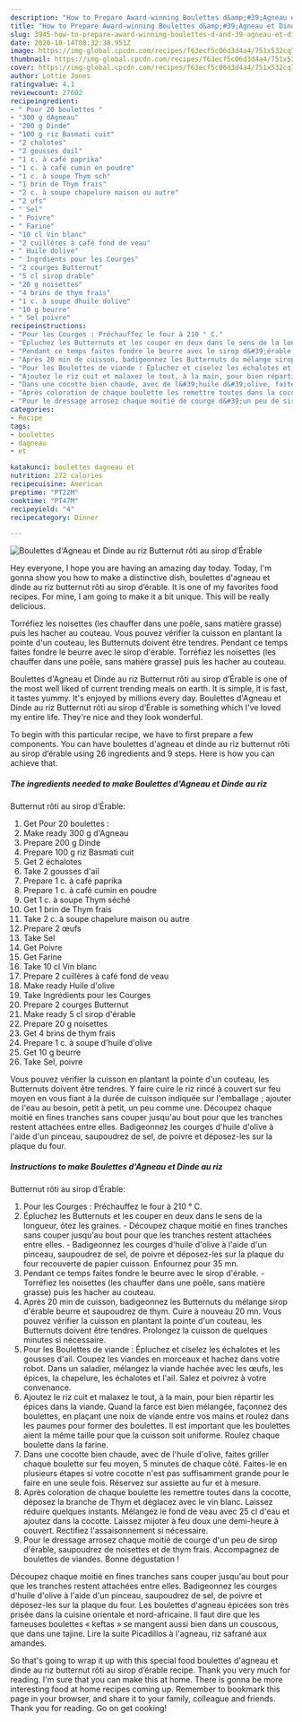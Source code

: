 ```yaml
---
description: "How to Prepare Award-winning Boulettes d&amp;#39;Agneau et Dinde au riz Butternut rôti au sirop d’Érable"
title: "How to Prepare Award-winning Boulettes d&amp;#39;Agneau et Dinde au riz Butternut rôti au sirop d’Érable"
slug: 3945-how-to-prepare-award-winning-boulettes-d-and-39-agneau-et-dinde-au-riz-butternut-roti-au-sirop-derable
date: 2020-10-14T08:32:38.951Z
image: https://img-global.cpcdn.com/recipes/f63ecf5c06d3d4a4/751x532cq70/boulettes-dagneau-et-dinde-au-riz-butternut-roti-au-sirop-derable-photo-principale-de-la-recette.jpg
thumbnail: https://img-global.cpcdn.com/recipes/f63ecf5c06d3d4a4/751x532cq70/boulettes-dagneau-et-dinde-au-riz-butternut-roti-au-sirop-derable-photo-principale-de-la-recette.jpg
cover: https://img-global.cpcdn.com/recipes/f63ecf5c06d3d4a4/751x532cq70/boulettes-dagneau-et-dinde-au-riz-butternut-roti-au-sirop-derable-photo-principale-de-la-recette.jpg
author: Lottie Jones
ratingvalue: 4.1
reviewcount: 27602
recipeingredient:
- " Pour 20 boulettes "
- "300 g dAgneau"
- "200 g Dinde"
- "100 g riz Basmati cuit"
- "2 chalotes"
- "2 gousses dail"
- "1 c. à café paprika"
- "1 c. à café cumin en poudre"
- "1 c. à soupe Thym sch"
- "1 brin de Thym frais"
- "2 c. à soupe chapelure maison ou autre"
- "2 ufs"
- " Sel"
- " Poivre"
- " Farine"
- "10 cl Vin blanc"
- "2 cuillères à café fond de veau"
- " Huile dolive"
- " Ingrdients pour les Courges"
- "2 courges Butternut"
- "5 cl sirop drable"
- "20 g noisettes"
- "4 brins de thym frais"
- "1 c. à soupe dhuile dolive"
- "10 g beurre"
- " Sel poivre"
recipeinstructions:
- "Pour les Courges : Préchauffez le four à 210 ° C."
- "Épluchez les Butternuts et les couper en deux dans le sens de la longueur, ôtez les graines. Découpez chaque moitié en fines tranches sans couper jusqu&#39;au bout pour que les tranches restent attachées entre elles. Badigeonnez les courges d&#39;huile d&#39;olive à l&#39;aide d&#39;un pinceau, saupoudrez de sel, de poivre et déposez-les sur la plaque du four recouverte de papier cuisson. Enfournez pour 35 mn."
- "Pendant ce temps faites fondre le beurre avec le sirop d&#39;érable. Torréfiez les noisettes (les chauffer dans une poêle, sans matière grasse) puis les hacher au couteau."
- "Après 20 min de cuisson, badigeonnez les Butternuts du mélange sirop d&#39;érable beurre et saupoudrez de thym. Cuire à nouveau 20 mn. Vous pouvez vérifier la cuisson en plantant la pointe d&#39;un couteau, les Butternuts doivent être tendres. Prolongez la cuisson de quelques minutes si nécessaire."
- "Pour les Boulettes de viande : Épluchez et ciselez les échalotes et les gousses d&#39;ail. Coupez les viandes en morceaux et hachez dans votre robot. Dans un saladier, mélangez la viande hachée avec les œufs, les épices, la chapelure, les échalotes et l&#39;ail. Salez et poivrez à votre convenance."
- "Ajoutez le riz cuit et malaxez le tout, à la main, pour bien répartir les épices dans la viande. Quand la farce est bien mélangée, façonnez des boulettes, en plaçant une noix de viande entre vos mains et roulez dans les paumes pour former des boulettes. Il est important que les boulettes aient la même taille pour que la cuisson soit uniforme. Roulez chaque boulette dans la farine."
- "Dans une cocotte bien chaude, avec de l&#39;huile d&#39;olive, faites griller chaque boulette sur feu moyen, 5 minutes de chaque côté. Faites-le en plusieurs étapes si votre cocotte n&#39;est pas suffisamment grande pour le faire en une seule fois. Réservez sur assiette au fur et à mesure."
- "Après coloration de chaque boulette les remettre toutes dans la cocotte, déposez la branche de Thym et déglacez avec le vin blanc. Laissez réduire quelques instants. Mélangez le fond de veau avec 25 cl d&#39;eau et ajoutez dans la cocotte. Laissez mijoter à feu doux une demi-heure à couvert. Rectifiez l&#39;assaisonnement si nécessaire."
- "Pour le dressage arrosez chaque moitié de courge d&#39;un peu de sirop d&#39;érable, saupoudrez de noisettes et de thym frais. Accompagnez de boulettes de viandes. Bonne dégustation !"
categories:
- Recipe
tags:
- boulettes
- dagneau
- et

katakunci: boulettes dagneau et 
nutrition: 272 calories
recipecuisine: American
preptime: "PT22M"
cooktime: "PT47M"
recipeyield: "4"
recipecategory: Dinner

---
```



![Boulettes d&#39;Agneau et Dinde au riz
Butternut rôti au sirop d’Érable](https://img-global.cpcdn.com/recipes/f63ecf5c06d3d4a4/751x532cq70/boulettes-dagneau-et-dinde-au-riz-butternut-roti-au-sirop-derable-photo-principale-de-la-recette.jpg)

Hey everyone, I hope you are having an amazing day today. Today, I'm gonna show you how to make a distinctive dish, boulettes d&#39;agneau et dinde au riz
butternut rôti au sirop d’érable. It is one of my favorites food recipes. For mine, I am going to make it a bit unique. This will be really delicious.

Torréfiez les noisettes (les chauffer dans une poêle, sans matière grasse) puis les hacher au couteau. Vous pouvez vérifier la cuisson en plantant la pointe d&#39;un couteau, les Butternuts doivent être tendres. Pendant ce temps faites fondre le beurre avec le sirop d&#39;érable. Torréfiez les noisettes (les chauffer dans une poêle, sans matière grasse) puis les hacher au couteau.

Boulettes d&#39;Agneau et Dinde au riz
Butternut rôti au sirop d’Érable is one of the most well liked of current trending meals on earth. It is simple, it is fast, it tastes yummy. It's enjoyed by millions every day. Boulettes d&#39;Agneau et Dinde au riz
Butternut rôti au sirop d’Érable is something which I've loved my entire life. They're nice and they look wonderful.


To begin with this particular recipe, we have to first prepare a few components. You can have boulettes d&#39;agneau et dinde au riz
butternut rôti au sirop d’érable using 26 ingredients and 9 steps. Here is how you can achieve that.

<!--inarticleads1-->

##### The ingredients needed to make Boulettes d&#39;Agneau et Dinde au riz
Butternut rôti au sirop d’Érable:

1. Get  Pour 20 boulettes :
1. Make ready 300 g d&#39;Agneau
1. Prepare 200 g Dinde
1. Prepare 100 g riz Basmati cuit
1. Get 2 échalotes
1. Take 2 gousses d&#39;ail
1. Prepare 1 c. à café paprika
1. Prepare 1 c. à café cumin en poudre
1. Get 1 c. à soupe Thym séché
1. Get 1 brin de Thym frais
1. Take 2 c. à soupe chapelure maison ou autre
1. Prepare 2 œufs
1. Take  Sel
1. Get  Poivre
1. Get  Farine
1. Take 10 cl Vin blanc
1. Prepare 2 cuillères à café fond de veau
1. Make ready  Huile d&#39;olive
1. Take  Ingrédients pour les Courges
1. Prepare 2 courges Butternut
1. Make ready 5 cl sirop d&#39;érable
1. Prepare 20 g noisettes
1. Get 4 brins de thym frais
1. Prepare 1 c. à soupe d&#39;huile d&#39;olive
1. Get 10 g beurre
1. Take  Sel, poivre


Vous pouvez vérifier la cuisson en plantant la pointe d&#39;un couteau, les Butternuts doivent être tendres. Y faire cuire le riz rincé à couvert sur feu moyen en vous fiant à la durée de cuisson indiquée sur l&#39;emballage ; ajouter de l&#39;eau au besoin, petit à petit, un peu comme une. Découpez chaque moitié en fines tranches sans couper jusqu&#39;au bout pour que les tranches restent attachées entre elles. Badigeonnez les courges d&#39;huile d&#39;olive à l&#39;aide d&#39;un pinceau, saupoudrez de sel, de poivre et déposez-les sur la plaque du four. 

<!--inarticleads2-->

##### Instructions to make Boulettes d&#39;Agneau et Dinde au riz
Butternut rôti au sirop d’Érable:

1. Pour les Courges : Préchauffez le four à 210 ° C.
1. Épluchez les Butternuts et les couper en deux dans le sens de la longueur, ôtez les graines. - Découpez chaque moitié en fines tranches sans couper jusqu&#39;au bout pour que les tranches restent attachées entre elles. - Badigeonnez les courges d&#39;huile d&#39;olive à l&#39;aide d&#39;un pinceau, saupoudrez de sel, de poivre et déposez-les sur la plaque du four recouverte de papier cuisson. Enfournez pour 35 mn.
1. Pendant ce temps faites fondre le beurre avec le sirop d&#39;érable. - Torréfiez les noisettes (les chauffer dans une poêle, sans matière grasse) puis les hacher au couteau.
1. Après 20 min de cuisson, badigeonnez les Butternuts du mélange sirop d&#39;érable beurre et saupoudrez de thym. Cuire à nouveau 20 mn. Vous pouvez vérifier la cuisson en plantant la pointe d&#39;un couteau, les Butternuts doivent être tendres. Prolongez la cuisson de quelques minutes si nécessaire.
1. Pour les Boulettes de viande : Épluchez et ciselez les échalotes et les gousses d&#39;ail. Coupez les viandes en morceaux et hachez dans votre robot. Dans un saladier, mélangez la viande hachée avec les œufs, les épices, la chapelure, les échalotes et l&#39;ail. Salez et poivrez à votre convenance.
1. Ajoutez le riz cuit et malaxez le tout, à la main, pour bien répartir les épices dans la viande. Quand la farce est bien mélangée, façonnez des boulettes, en plaçant une noix de viande entre vos mains et roulez dans les paumes pour former des boulettes. Il est important que les boulettes aient la même taille pour que la cuisson soit uniforme. Roulez chaque boulette dans la farine.
1. Dans une cocotte bien chaude, avec de l&#39;huile d&#39;olive, faites griller chaque boulette sur feu moyen, 5 minutes de chaque côté. Faites-le en plusieurs étapes si votre cocotte n&#39;est pas suffisamment grande pour le faire en une seule fois. Réservez sur assiette au fur et à mesure.
1. Après coloration de chaque boulette les remettre toutes dans la cocotte, déposez la branche de Thym et déglacez avec le vin blanc. Laissez réduire quelques instants. Mélangez le fond de veau avec 25 cl d&#39;eau et ajoutez dans la cocotte. Laissez mijoter à feu doux une demi-heure à couvert. Rectifiez l&#39;assaisonnement si nécessaire.
1. Pour le dressage arrosez chaque moitié de courge d&#39;un peu de sirop d&#39;érable, saupoudrez de noisettes et de thym frais. Accompagnez de boulettes de viandes. Bonne dégustation !


Découpez chaque moitié en fines tranches sans couper jusqu&#39;au bout pour que les tranches restent attachées entre elles. Badigeonnez les courges d&#39;huile d&#39;olive à l&#39;aide d&#39;un pinceau, saupoudrez de sel, de poivre et déposez-les sur la plaque du four. Les boulettes d&#39;agneau épicées son très prisée dans la cuisine orientale et nord-africaine. Il faut dire que les fameuses boulettes « keftas » se mangent aussi bien dans un couscous, que dans une tajine. Lire la suite Picadillos à l&#39;agneau, riz safrané aux amandes. 

So that's going to wrap it up with this special food boulettes d&#39;agneau et dinde au riz
butternut rôti au sirop d’érable recipe. Thank you very much for reading. I'm sure that you can make this at home. There is gonna be more interesting food at home recipes coming up. Remember to bookmark this page in your browser, and share it to your family, colleague and friends. Thank you for reading. Go on get cooking!
